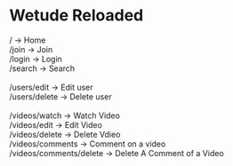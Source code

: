 # Wetude Reloaded

/ -> Home<br/>
/join -> Join<br/>
/login -> Login<br/>
/search -> Search<br/>
<br/>
/users/edit -> Edit user<br/>
/users/delete -> Delete user<br/>
<br/>
/videos/watch -> Watch Video<br/>
/videos/edit -> Edit Video<br/>
/videos/delete -> Delete Vdieo<br/>
/videos/comments -> Comment on a video<br/>
/videos/comments/delete -> Delete A Comment of a Video<br/>
<br/>
